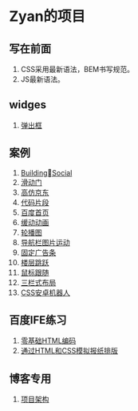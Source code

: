 # Zyan的项目

## 写在前面

1. CSS采用最新语法，BEM书写规范。
1. JS最新语法。

## widges

1. [弹出框](./Modals/index.html)

## 案例

1. [BuildingSocial](./BuildingSocial/index.html)
1. [滑动门](./滑动门)
1. [高仿京东](./高仿京东)
1. [代码片段](./codeSnippets)
1. [百度首页](./百度首页)
1. [缓动动画](./JS缓动动画)
1. [轮播图](./轮播图)
1. [导航栏图片运动](./导航栏图片运动)
1. [固定广告条](./广告跟随滚动)
1. [楼层跳跃](./楼层跳跃)
1. [鼠标跟随](./鼠标跟随)
1. [三栏式布局](./常见页面结构/三栏式布局/)
1. [CSS安卓机器人](./CSS实现安卓机器人/index.html)

## 百度IFE练习

1. [零基础HTML编码](./HTMLElements/零基础HTML编码/01.html)
1. [通过HTML和CSS模拟报纸排版](./HTMLElements/通过HTML和CSS模拟报纸排版/index.html)

## 博客专用

1. [项目架构](./项目架构)